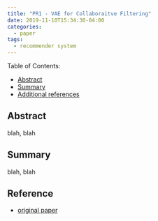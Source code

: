 ```yaml
---
title: "PR1 - VAE for Collaboraitve Filtering"
date: 2019-11-10T15:34:30-04:00
categories:
  - paper
tags:
  - recommender system
---
```


Table of Contents:

- [Abstract](#abs)
- [Summary](#summary)
- [Additional references](#add)

<a name='abs'></a>
## Abstract
blah, blah



<a name='summary'></a>
## Summary
blah, blah

<a name='add'></a>
## Reference
- [original paper](https://arxiv.org/pdf/1802.05814.pdf)

